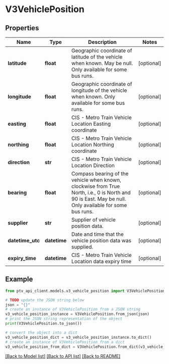 # V3VehiclePosition


## Properties

Name | Type | Description | Notes
------------ | ------------- | ------------- | -------------
**latitude** | **float** | Geographic coordinate of latitude of the vehicle when known. May be null.  Only available for some bus runs. | [optional] 
**longitude** | **float** | Geographic coordinate of longitude of the vehicle when known.   Only available for some bus runs. | [optional] 
**easting** | **float** | CIS - Metro Train Vehicle Location Easting coordinate | [optional] 
**northing** | **float** | CIS - Metro Train Vehicle Location Northing coordinate | [optional] 
**direction** | **str** | CIS - Metro Train Vehicle Location Direction | [optional] 
**bearing** | **float** | Compass bearing of the vehicle when known, clockwise from True North, i.e., 0 is North and 90 is East. May be null.  Only available for some bus runs. | [optional] 
**supplier** | **str** | Supplier of vehicle position data. | [optional] 
**datetime_utc** | **datetime** | Date and time that the vehicle position data was supplied. | [optional] 
**expiry_time** | **datetime** | CIS - Metro Train Vehicle Location data expiry time | [optional] 

## Example

```python
from ptv_api_client.models.v3_vehicle_position import V3VehiclePosition

# TODO update the JSON string below
json = "{}"
# create an instance of V3VehiclePosition from a JSON string
v3_vehicle_position_instance = V3VehiclePosition.from_json(json)
# print the JSON string representation of the object
print(V3VehiclePosition.to_json())

# convert the object into a dict
v3_vehicle_position_dict = v3_vehicle_position_instance.to_dict()
# create an instance of V3VehiclePosition from a dict
v3_vehicle_position_from_dict = V3VehiclePosition.from_dict(v3_vehicle_position_dict)
```
[[Back to Model list]](../README.md#documentation-for-models) [[Back to API list]](../README.md#documentation-for-api-endpoints) [[Back to README]](../README.md)


